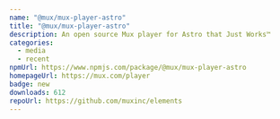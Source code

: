 ```yaml
---
name: "@mux/mux-player-astro"
title: "@mux/mux-player-astro"
description: An open source Mux player for Astro that Just Works™
categories:
  - media
  - recent
npmUrl: https://www.npmjs.com/package/@mux/mux-player-astro
homepageUrl: https://mux.com/player
badge: new
downloads: 612
repoUrl: https://github.com/muxinc/elements
---
```

